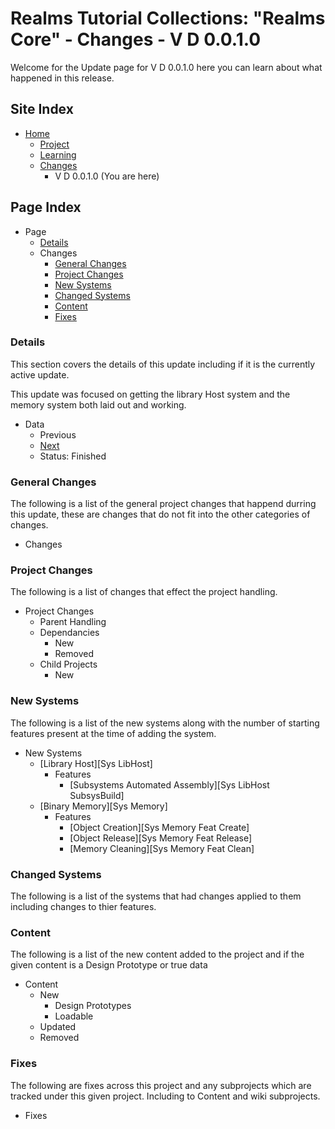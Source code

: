 [Page]:link

[Page Home]:link
[Page Proj Home]:link
[Page Learn Home]:link
[Page Changes Home]:link

[Page Change Previous]:link
[Page Change Next]:link

[Sec Details]:[page]#details
[Sec General]:[page]#general-changes
[Sec Proj]:[page]#project-changes
[Sec NewSys]:[page]#new-systems
[Sec ChangedSys]:[page]#changed-systems
[Sec Content]:[page]#content-changes
[Sec Fixes]:[page]#fixes


# Realms Tutorial Collections: "Realms Core" - Changes - V D 0.0.1.0

Welcome for the Update page for V D 0.0.1.0 here you can learn about what happened in this release.

## Site Index

- [Home][Page Home]
	- [Project][Page Proj Home]
	- [Learning][Page Learn Home]
	- [Changes][Page Changes Home]
		- V D 0.0.1.0 (You are here)

## Page Index

- Page
	- [Details][Sec Details]
	- Changes
		- [General Changes][Sec General]
		- [Project Changes][Sec Proj]
		- [New Systems][Sec NewSys]
		- [Changed Systems][Sec ChangedSys]
		- [Content][Sec Content]
		- [Fixes][Sec Fixes]

### Details

This section covers the details of this update including if it is the currently active update.

This update was focused on getting the library Host system and the memory system both laid out and working.

- Data
	- Previous
	- [Next][Page Change Next]
	- Status: Finished

### General Changes

The following is a list of the general project changes that happend durring this update, these are changes that do not fit into the other categories of changes.

- Changes

### Project Changes

The following is a list of changes that effect the project handling.

- Project Changes
	- Parent Handling
	- Dependancies
		- New
		- Removed
	- Child Projects
		- New

### New Systems

The following is a list of the new systems along with the number of starting features present at the time of adding the system.

- New Systems
	- [Library Host][Sys LibHost]
		- Features
			- [Subsystems Automated Assembly][Sys LibHost SubsysBuild]
	- [Binary Memory][Sys Memory]
		- Features
			- [Object Creation][Sys Memory Feat Create]
			- [Object Release][Sys Memory Feat Release]
			- [Memory Cleaning][Sys Memory Feat Clean]

### Changed Systems

The following is a list of the systems that had changes applied to them including changes to thier features.

### Content

The following is a list of the new content added to the project and if the given content is a Design Prototype or true data

- Content
	- New
		- Design Prototypes
		- Loadable
	- Updated
	- Removed

### Fixes

The following are fixes across this project and any subprojects which are tracked under this given project. Including to Content and wiki subprojects.

- Fixes

